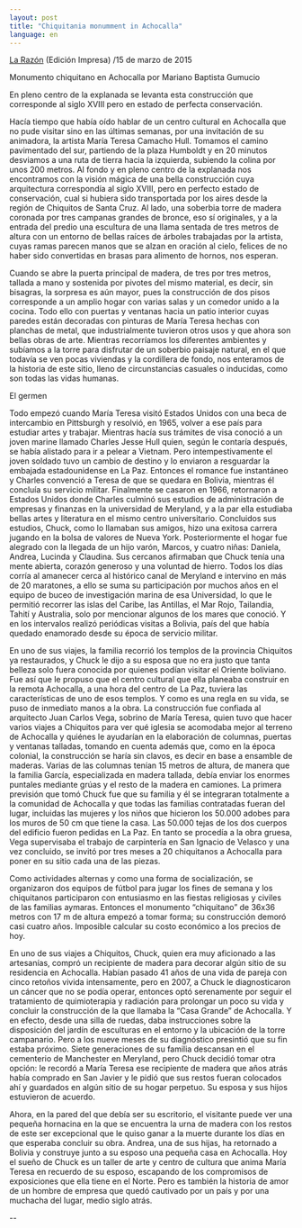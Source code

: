 ```yaml
---
layout: post
title: "Chiquitania monumment in Achocalla"
language: en
---
```


<a href="http://www.la-razon.com/index.php?_url=/suplementos/escape/Monumento-chiquitano-Achocalla_0_2233576719.html">La Razón</a> (Edición Impresa) /15 de marzo de 2015

Monumento chiquitano en Achocalla
por Mariano Baptista Gumucio

En pleno centro de la explanada se levanta esta construcción que corresponde al siglo XVIII pero en estado de perfecta conservación.

Hacía tiempo que había oído hablar de un centro cultural en Achocalla que no pude visitar sino en las últimas semanas, por una invitación de su animadora, la artista María Teresa Camacho Hull. Tomamos el camino pavimentado del sur, partiendo de la plaza Humboldt y en 20 minutos desviamos a una ruta de tierra hacia la izquierda, subiendo la colina por unos 200 metros. Al fondo y en pleno centro de la explanada nos encontramos con la visión mágica de una bella construcción cuya arquitectura correspondía al siglo XVIII, pero en perfecto estado de conservación, cual si hubiera sido transportada por los aires desde la región de Chiquitos de Santa Cruz. Al lado, una soberbia torre de madera coronada por tres campanas grandes de bronce, eso sí originales, y a la entrada del predio una escultura de una llama sentada de tres metros de altura con un entorno de bellas raíces de árboles trabajadas por la artista, cuyas ramas parecen manos que se alzan en oración al cielo, felices de no haber sido convertidas en brasas para alimento de hornos, nos esperan.

Cuando se abre la puerta principal de madera, de tres por tres metros, tallada a mano y sostenida por pivotes del mismo material, es decir, sin bisagras, la sorpresa es aún mayor, pues la construcción de dos pisos corresponde a un amplio hogar con varias salas y un comedor unido a la cocina. Todo ello con puertas y ventanas hacia un patio interior cuyas paredes están decoradas con pinturas de María Teresa hechas con planchas de metal, que industrialmente tuvieron otros usos y que ahora son bellas obras de arte. Mientras recorríamos los diferentes ambientes y subíamos a la torre para disfrutar de un soberbio paisaje natural, en el que todavía se ven pocas viviendas y la cordillera de fondo, nos enteramos de la historia de este sitio, lleno de circunstancias casuales o inducidas, como son todas las vidas humanas.

El germen

Todo empezó cuando María Teresa visitó Estados Unidos con una beca de intercambio en Pittsburgh y resolvió, en 1965, volver a ese país para estudiar artes y trabajar. Mientras hacía sus trámites de visa conoció a un joven marine llamado Charles Jesse Hull quien, según le contaría después, se había alistado para ir a pelear a Vietnam. Pero intempestivamente el joven soldado tuvo un cambio de destino y lo enviaron a resguardar la embajada estadounidense en La Paz. Entonces el romance fue instantáneo y Charles convenció a Teresa de que se quedara en Bolivia, mientras él concluía su servicio militar. Finalmente se casaron en 1966, retornaron a Estados Unidos donde Charles culminó sus estudios de administración de empresas y finanzas en la universidad de Meryland, y a la par ella estudiaba bellas artes y literatura en el mismo centro universitario. Concluidos sus estudios, Chuck, como lo llamaban sus amigos, hizo una exitosa carrera jugando en la bolsa de valores de Nueva York. Posteriormente el hogar fue alegrado con la llegada de un hijo varón, Marcos, y cuatro niñas: Daniela, Andrea, Lucinda y Claudina. Sus cercanos afirmaban que Chuck tenía una mente abierta, corazón generoso y una voluntad de hierro. Todos los días corría al amanecer cerca al histórico canal de Meryland e intervino en más de 20 maratones, a ello se suma su participación por muchos años en el equipo de buceo de investigación marina de esa Universidad, lo que le permitió recorrer las islas del Caribe, las Antillas, el Mar Rojo, Tailandia, Tahití y Australia, solo por mencionar algunos de los mares que conoció. Y en los intervalos realizó  periódicas visitas a Bolivia, país del que había quedado enamorado desde su época de servicio militar.

En uno de sus viajes, la familia recorrió los templos de la provincia Chiquitos ya restaurados, y Chuck le dijo a su esposa que no era justo que tanta belleza solo fuera conocida por quienes podían visitar el Oriente boliviano. Fue así que le propuso que el centro cultural que ella planeaba construir en la remota Achocalla, a una hora del centro de La Paz, tuviera las características de uno de esos templos. Y como es una regla en su vida, se puso de inmediato manos a la obra. La construcción fue confiada al arquitecto Juan Carlos Vega, sobrino de María Teresa, quien tuvo que hacer varios viajes a Chiquitos para ver qué iglesia se acomodaba mejor al terreno de Achocalla y quiénes le ayudarían en la elaboración de columnas, puertas y ventanas talladas, tomando en cuenta además que, como en la época colonial, la construcción se haría sin clavos, es decir en base a ensamble de maderas. Varias de las columnas tenían 15 metros de altura, de manera que la familia García, especializada en madera tallada, debía enviar los enormes puntales mediante grúas y el resto de la madera en camiones. La primera previsión que tomó Chuck fue que su familia y él se integraran totalmente a la comunidad de Achocalla y que todas las familias contratadas fueran del lugar, incluidas las mujeres y los niños que hicieron los 50.000 adobes para los muros de 50 cm que tiene la casa. Las 50.000 tejas de los dos cuerpos del edificio fueron pedidas en La Paz. En tanto se procedía a la obra gruesa, Vega supervisaba el trabajo de carpintería en San Ignacio de Velasco y una vez concluido, se invitó por tres meses a 20 chiquitanos a Achocalla para poner en su sitio cada una de las piezas.

Como actividades alternas y como una forma de socialización, se organizaron dos equipos de fútbol para jugar los fines de semana y los chiquitanos participaron con entusiasmo en las fiestas religiosas y civiles de las familias aymaras. Entonces el monumento “chiquitano” de 36x36 metros con 17 m de altura empezó a tomar forma; su construcción demoró casi cuatro años. Imposible calcular su costo económico a los precios de hoy.

En uno de sus viajes a Chiquitos, Chuck, quien era muy aficionado a las artesanías, compró un recipiente de madera para decorar algún sitio de su residencia en Achocalla. Habían pasado 41 años de una vida de pareja con cinco retoños vivida intensamente, pero en 2007, a Chuck le diagnosticaron un cáncer que no se podía operar, entonces optó serenamente por seguir el tratamiento de quimioterapia y radiación para prolongar un poco su vida y concluir la construcción de la que llamaba la “Casa Grande” de Achocalla. Y en efecto, desde una silla de ruedas, daba instrucciones sobre la disposición del jardín de esculturas en el entorno y la ubicación de la torre campanario. Pero a los nueve meses de su diagnóstico presintió que su fin estaba próximo. Siete generaciones de su familia descansan en el cementerio de Manchester en Meryland, pero Chuck decidió tomar otra opción: le recordó a María Teresa ese recipiente de madera que años atrás había comprado en San Javier y le pidió que sus restos fueran colocados ahí y guardados en algún sitio de su hogar perpetuo. Su esposa y sus hijos estuvieron de acuerdo.

Ahora, en la pared del que debía ser su escritorio, el visitante puede ver una pequeña hornacina en la que se encuentra la urna de madera con los restos de este ser excepcional que le quiso ganar a la muerte durante los días en que esperaba concluir su obra. Andrea, una de sus hijas, ha retornado a Bolivia y construye junto a su esposo una pequeña casa en Achocalla. Hoy el sueño de Chuck es un taller de arte y centro de cultura que anima María Teresa en recuerdo de su esposo, escapando de los compromisos de exposiciones que ella tiene en el Norte. Pero es también la historia de amor de un hombre de empresa que quedó cautivado por un país y por una muchacha del lugar, medio siglo atrás.


--


